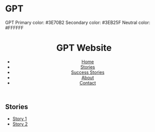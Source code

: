 # GPT
GPT
Primary color: #3E70B2
Secondary color: #3EB25F
Neutral color: #FFFFFF
<html>
<GPT>
	<title>GPT Website</title>
</head>
<body>
	<header>
		<h1>GPT Website</h1>
		<nav>
			<ul>
				<li><a href="#">Home</a></li>
				<li><a href="#">Stories</a></li>
				<li><a href="#">Success Stories</a></li>
				<li><a href="#">About</a></li>
				<li><a href="#">Contact</a></li>
			</ul>
		</nav>
	</header>
	<main>
		<section>
			<h2>Stories</h2>
			<ul>
				<li><a href="#">Story 1</a></li>
				<li><a href="#">Story 2</a></li>


